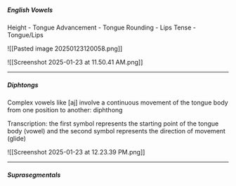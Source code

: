 ##### English Vowels

Height - Tongue
Advancement - Tongue
Rounding - Lips
Tense - Tongue/Lips


![[Pasted image 20250123120058.png]]

![[Screenshot 2025-01-23 at 11.50.41 AM.png]]


---
##### Diphtongs
Complex vowels like [aj] involve a continuous movement of the tongue body from one position to another: diphthong  

Transcription: the first symbol represents the starting point of the tongue body (vowel) and the second symbol represents the direction of movement (glide)

![[Screenshot 2025-01-23 at 12.23.39 PM.png]]


---
##### Suprasegmentals

